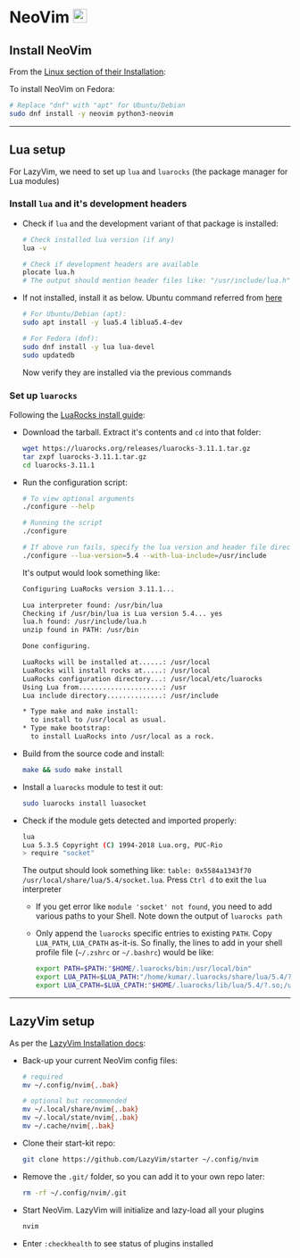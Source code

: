 # NeoVim <img alt="NeoVim" src='https://upload.wikimedia.org/wikipedia/commons/3/3a/Neovim-mark.svg' height="25">

## Install NeoVim

From the [Linux section of their Installation](https://github.com/neovim/neovim/blob/master/INSTALL.md#linux):

To install NeoVim on Fedora:

```sh
# Replace "dnf" with "apt" for Ubuntu/Debian
sudo dnf install -y neovim python3-neovim
```

---

## Lua setup

For LazyVim, we need to set up `lua` and `luarocks` (the package manager for Lua modules)

### Install `lua` and it's development headers

- Check if `lua` and the development variant of that package is installed:

  ```sh
  # Check installed lua version (if any)
  lua -v

  # Check if development headers are available
  plocate lua.h
  # The output should mention header files like: "/usr/include/lua.h", "/usr/include/lua.hpp"
  ```

- If not installed, install it as below. Ubuntu command referred from [here](https://innovativeinnovation.github.io/ubuntu-setup/lua/)

  ```sh
  # For Ubuntu/Debian (apt):
  sudo apt install -y lua5.4 liblua5.4-dev

  # For Fedora (dnf):
  sudo dnf install -y lua lua-devel
  sudo updatedb
  ```

  Now verify they are installed via the previous commands

### Set up `luarocks`

Following the [LuaRocks install guide](https://luarocks.org/#quick-start):

- Download the tarball. Extract it's contents and `cd` into that folder:

  ```sh
  wget https://luarocks.org/releases/luarocks-3.11.1.tar.gz
  tar zxpf luarocks-3.11.1.tar.gz
  cd luarocks-3.11.1
  ```

- Run the configuration script:

  ```sh
  # To view optional arguments
  ./configure --help

  # Running the script
  ./configure

  # If above run fails, specify the lua version and header file directory as arguments
  ./configure --lua-version=5.4 --with-lua-include=/usr/include
  ```

  It's output would look something like:

  ```txt
  Configuring LuaRocks version 3.11.1...

  Lua interpreter found: /usr/bin/lua
  Checking if /usr/bin/lua is Lua version 5.4... yes
  lua.h found: /usr/include/lua.h
  unzip found in PATH: /usr/bin

  Done configuring.

  LuaRocks will be installed at......: /usr/local
  LuaRocks will install rocks at.....: /usr/local
  LuaRocks configuration directory...: /usr/local/etc/luarocks
  Using Lua from.....................: /usr
  Lua include directory..............: /usr/include

  * Type make and make install:
    to install to /usr/local as usual.
  * Type make bootstrap:
    to install LuaRocks into /usr/local as a rock.
  ```

- Build from the source code and install:

  ```sh
  make && sudo make install
  ```

- Install a `luarocks` module to test it out:

  ```sh
  sudo luarocks install luasocket
  ```

- Check if the module gets detected and imported properly:

  ```sh
  lua
  Lua 5.3.5 Copyright (C) 1994-2018 Lua.org, PUC-Rio
  > require "socket"
  ```

  The output should look something like: `table: 0x5584a1343f70	/usr/local/share/lua/5.4/socket.lua`. Press `Ctrl d` to exit the `lua` interpreter

  - If you get error like `module 'socket' not found`, you need to add various paths to your Shell. Note down the output of `luarocks path`

  - Only append the `luarocks` specific entries to existing `PATH`. Copy `LUA_PATH`, `LUA_CPATH` as-it-is. So finally, the lines to add in your shell profile file (`~/.zshrc` or `~/.bashrc`) would be like:

    ```sh
    export PATH=$PATH:"$HOME/.luarocks/bin:/usr/local/bin"
    export LUA_PATH=$LUA_PATH:"/home/kumar/.luarocks/share/lua/5.4/?.lua;/home/kumar/.luarocks/share/lua/5.4/?/init.lua;/usr/local/share/lua/5.4/?.lua;/usr/local/share/lua/5.4/?/init.lua"
    export LUA_CPATH=$LUA_CPATH:"$HOME/.luarocks/lib/lua/5.4/?.so;/usr/local/lib/lua/5.4/?.so"
    ```

---

## LazyVim setup

As per the [LazyVim Installation docs](http://www.lazyvim.org/installation):

- Back-up your current NeoVim config files:

  ```sh
  # required
  mv ~/.config/nvim{,.bak}

  # optional but recommended
  mv ~/.local/share/nvim{,.bak}
  mv ~/.local/state/nvim{,.bak}
  mv ~/.cache/nvim{,.bak}
  ```

- Clone their start-kit repo:

  ```sh
  git clone https://github.com/LazyVim/starter ~/.config/nvim
  ```

- Remove the `.git/` folder, so you can add it to your own repo later:

  ```sh
  rm -rf ~/.config/nvim/.git
  ```

- Start NeoVim. LazyVim will initialize and lazy-load all your plugins

  ```sh
  nvim
  ```

- Enter `:checkhealth` to see status of plugins installed
